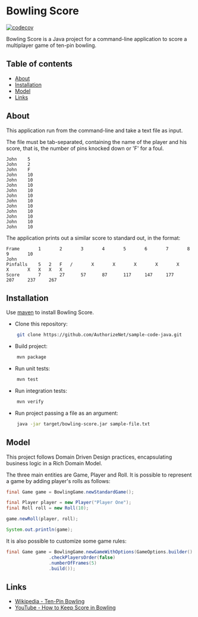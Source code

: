 # Bowling Score

[![codecov](https://codecov.io/gh/claitonmarcilio/bowling-score/branch/master/graph/badge.svg?token=ZCJQUTGMQ5)](https://codecov.io/gh/claitonmarcilio/bowling-score)

Bowling Score is a Java project for a command-line application to score a multiplayer game of ten-pin bowling.

## Table of contents

- [About](#about)
- [Installation](#installation)
- [Model](#model)
- [Links](#links)

## About

This application run from the command-line and take a text file as input.

The file must be tab-separated, containing the name of the player and his score, that is, the number of pins knocked down or 'F' for a foul.

```
John    5
John    2
John    F
John    10
John    10
John    10
John    10
John    10
John    10
John    10
John    10
John    10
John    10 
John    10
```

The application prints out a similar score to standard out, in the format:

```
Frame		1		2		3		4		5		6		7		8		9		10
John
Pinfalls	5	2	F	/		X		X		X		X		X		X		X	X	X	X
Score		7		27		57		87		117		147		177		207		237		267		
```

## Installation

Use [maven](https://maven.apache.org/) to install Bowling Score.

* Clone this repository:
```sh
    git clone https://github.com/AuthorizeNet/sample-code-java.git
```

* Build project:
```sh
    mvn package
```

* Run unit tests:
```sh
    mvn test
```

* Run integration tests:
```sh
    mvn verify
```

* Run project passing a file as an argument:
```sh
    java -jar target/bowling-score.jar sample-file.txt
```


## Model

This project follows Domain Driven Design practices, encapsulating business logic in a Rich Domain Model.

The three main entities are Game, Player and Roll. It is possible to represent a game by adding player's rolls as follows:

```java
final Game game = BowlingGame.newStandardGame();

final Player player = new Player("Player One");
final Roll roll = new Roll(10);

game.newRoll(player, roll);

System.out.println(game);
```

It is also possible to customize some game rules:
```java
final Game game = BowlingGame.newGameWithOptions(GameOptions.builder()
                .checkPlayersOrder(false)
                .numberOfFrames(5)
                .build());
```

## Links

- [Wikipedia - Ten-Pin Bowling](https://en.wikipedia.org/wiki/Ten-pin_bowling)
- [YouTube - How to Keep Score in Bowling](https://www.youtube.com/watch?v=aBe71sD8o8c)